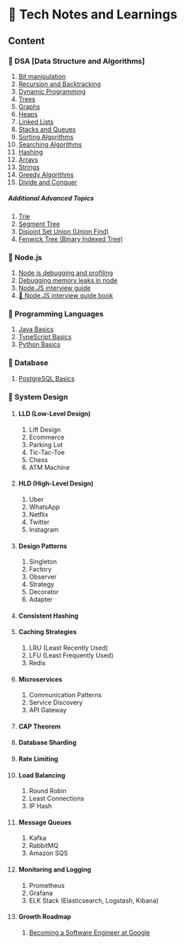 # 📖 Tech Notes and Learnings
## **Content**

### 🚀 DSA [Data Structure and Algorithms]
1. [Bit manipulation](data-structure-and-algorithms/bit-manipultation.md)
2. [Recursion and Backtracking](data-structure-and-algorithms/recursion-and-backtracking.md)
3. [Dynamic Programming](data-structure-and-algorithms/dynamic-programming.md)
4. [Trees](data-structure-and-algorithms/trees.md)
5. [Graphs](data-structure-and-algorithms/graphs.md)
6. [Heaps](data-structure-and-algorithms/heaps.md)
7. [Linked Lists](data-structure-and-algorithms/linked-lists.md)
8. [Stacks and Queues](data-structure-and-algorithms/stacks-and-queues.md)
9. [Sorting Algorithms](data-structure-and-algorithms/sorting-algorithms.md)
10. [Searching Algorithms](data-structure-and-algorithms/searching-algorithms.md)
11. [Hashing](data-structure-and-algorithms/hashing.md)
12. [Arrays](data-structure-and-algorithms/arrays.md)
13. [Strings](data-structure-and-algorithms/strings.md)
14. [Greedy Algorithms](data-structure-and-algorithms/greedy-algorithms.md)
15. [Divide and Conquer](data-structure-and-algorithms/divide-and-conquer.md)

##### Additional Advanced Topics
1. [Trie](data-structure-and-algorithms/trie.md)
2. [Segment Tree](data-structure-and-algorithms/segment-tree.md)
3. [Disjoint Set Union (Union Find)](data-structure-and-algorithms/disjoint-set-union.md)
4. [Fenwick Tree (Binary Indexed Tree)](data-structure-and-algorithms/fenwick-tree.md)


### 🚀 Node.js 
1. [Node js debugging and profiling](node-js/nodejs-debugging.md)
2. [Debugging memory leaks in node](node-js/memory-leak.md)
3. [Node.JS interview guide](node-js/interview-guide.md)
4. [ 📖 Node.JS interview guide book](node-js/nodejs-inteview-guide.pdf)

### 🚀 Programming Languages
1. [Java Basics](languages/java.md)
2. [TypeScript Basics](languages/typescript.md)
3. [Python Basics](languages/python.md)

### 🚀 Database
1. [PostgreSQL Basics](database/postgresql.md)

### 🚀 System Design
1. #### LLD (Low-Level Design)
    1. Lift Design
    2. Ecommerce 
    3. Parking Lot
    4. Tic-Tac-Toe
    5. Chess 
    6. ATM Machine

2. #### HLD (High-Level Design)
    1. Uber
    2. WhatsApp
    3. Netflix
    4. Twitter
    5. Instagram
3. #### Design Patterns
    1. Singleton
    2. Factory
    3. Observer
    4. Strategy
    5. Decorator
    6. Adapter
4. #### Consistent Hashing
5. #### Caching Strategies
    1. LRU (Least Recently Used)
    2. LFU (Least Frequently Used)
    3. Redis

6. #### Microservices
    1. Communication Patterns
    2. Service Discovery
    3. API Gateway

7. #### CAP Theorem

8. #### Database Sharding

9. #### Rate Limiting

10. #### Load Balancing
    1. Round Robin
    2. Least Connections
    3. IP Hash
11. #### Message Queues
    1. Kafka
    2. RabbitMQ
    3. Amazon SQS

12. #### Monitoring and Logging
    1. Prometheus
    2. Grafana
    3. ELK Stack (Elasticsearch, Logstash, Kibana)
13. #### Growth Roadmap
    1. [Becoming a Software Engineer at Google](roadmaps/swe-roadmap.md)
